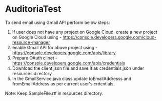 # AuditoriaTest

To send email using Gmail API perform below steps:
1. if user does not have any project on Google Cloud, create a new project on Google Cloud using - https://console.developers.google.com/cloud-resource-manager
2. enable Gmail API for above project using - https://console.developers.google.com/apis/library
3. Prepare OAuth clinet - https://console.developers.google.com/apis/credentials
4. Download the client json file and save it as credentials.json under resources directory
5. In the GmailService.java class update toEmailAddresss and fromEmailAddress as per current user's crdentials.

Note: Keep SampleFile.rtf in resources directory.
